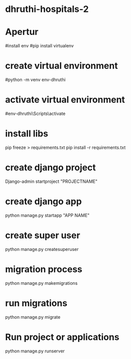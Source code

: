# dhruthi-hospitals-2
# Apertur


#install env
#pip install virtualenv
# create virtual environment
#python -m venv env-dhruthi

# activate virtual environment
#env-dhruthi\Scripts\activate

# install libs
pip freeze > requirements.txt 
pip install -r requirements.txt

# create django  project
Django-admin startproject "PROJECTNAME"

# create django app 
python manage.py startapp "APP NAME"

# create super user 
python manage.py createsuperuser
# migration process 
python manage.py makemigrations 

# run migrations 
python manage.py migrate 

# Run project or applications
python manage.py runserver
